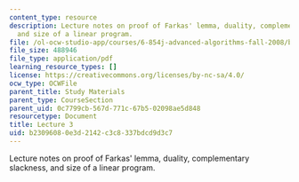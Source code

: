 ```yaml
---
content_type: resource
description: Lecture notes on proof of Farkas' lemma, duality, complementary slackness,
  and size of a linear program.
file: /ol-ocw-studio-app/courses/6-854j-advanced-algorithms-fall-2008/b23096080e3d2142c3c8337bdcd9d3c7_lect9_19.pdf
file_size: 488946
file_type: application/pdf
learning_resource_types: []
license: https://creativecommons.org/licenses/by-nc-sa/4.0/
ocw_type: OCWFile
parent_title: Study Materials
parent_type: CourseSection
parent_uid: 0c7799cb-567d-771c-67b5-02098ae5d848
resourcetype: Document
title: Lecture 3
uid: b2309608-0e3d-2142-c3c8-337bdcd9d3c7
---
```

Lecture notes on proof of Farkas' lemma, duality, complementary slackness, and size of a linear program.